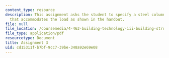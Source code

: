 ```yaml
---
content_type: resource
description: This assignment asks the student to specify a steel column/beam combination
  that accommodates the load as shown in the handout.
file: null
file_location: /coursemedia/4-463-building-technology-iii-building-structural-systems-fall-2004/cd15311fb7bf9cc739be348a92e69e08_assignment03.pdf
file_type: application/pdf
resourcetype: Document
title: Assignment 3
uid: cd15311f-b7bf-9cc7-39be-348a92e69e08
---
```

